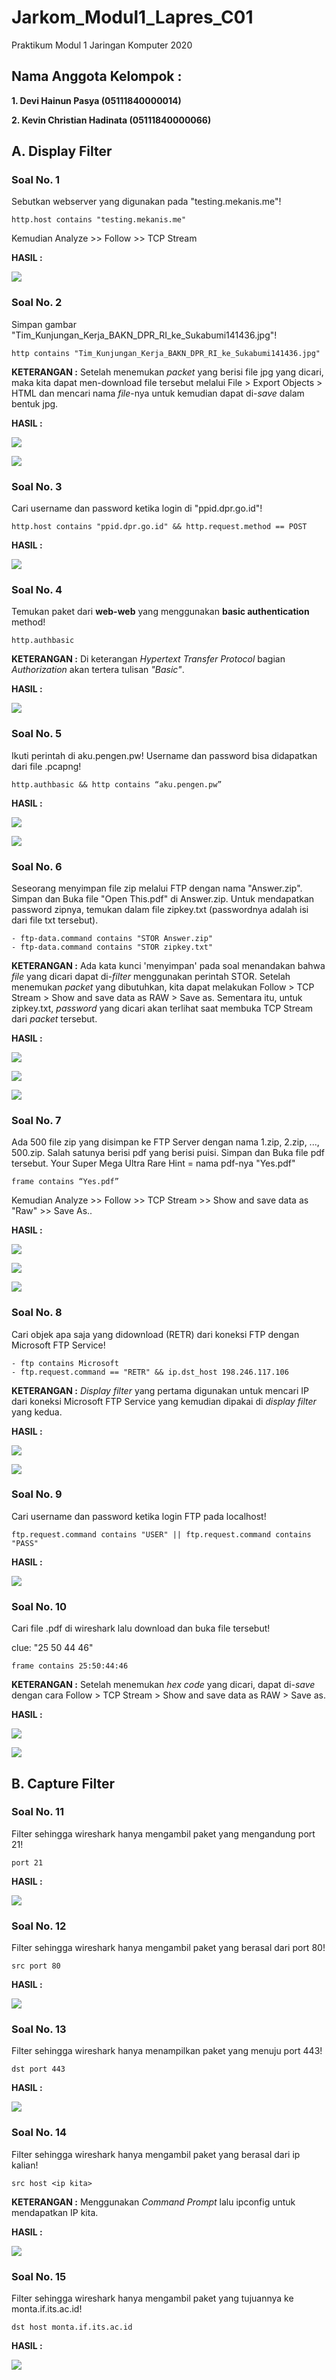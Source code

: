 # Jarkom_Modul1_Lapres_C01
Praktikum Modul 1 Jaringan Komputer 2020

## Nama Anggota Kelompok :

**1. Devi Hainun Pasya (05111840000014)**

**2. Kevin Christian Hadinata (05111840000066)**


## A. Display Filter

### Soal No. 1
Sebutkan webserver yang digunakan pada "testing.mekanis.me"!

```
http.host contains "testing.mekanis.me"
```
Kemudian Analyze >> Follow >> TCP Stream

**HASIL :**

![](screenshot/no1.PNG)

### Soal No. 2
Simpan gambar "Tim_Kunjungan_Kerja_BAKN_DPR_RI_ke_Sukabumi141436.jpg"!

```
http contains "Tim_Kunjungan_Kerja_BAKN_DPR_RI_ke_Sukabumi141436.jpg"
```
**KETERANGAN  :**
Setelah menemukan *packet* yang berisi file jpg yang dicari, maka kita dapat men-download file tersebut melalui File > Export Objects > HTML dan mencari nama *file*-nya untuk kemudian dapat di-*save* dalam bentuk jpg.

**HASIL :**

![](screenshot/no2.1.PNG)

![](screenshot/no2.2.jpg)

### Soal No. 3
Cari username dan password ketika login di "ppid.dpr.go.id"!

```
http.host contains "ppid.dpr.go.id" && http.request.method == POST
```

**HASIL :**

![](screenshot/no3.PNG)

### Soal No. 4
Temukan paket dari **web-web** yang menggunakan **basic authentication** method!

```
http.authbasic
```
**KETERANGAN  :**
Di keterangan *Hypertext Transfer Protocol* bagian *Authorization* akan tertera tulisan *"Basic"*.

**HASIL :**

![](screenshot/no4.PNG)

### Soal No. 5
Ikuti perintah di aku.pengen.pw! Username dan password bisa didapatkan dari file .pcapng!

```
http.authbasic && http contains “aku.pengen.pw”
```

**HASIL :**

![](screenshot/no5.1.PNG)

![](screenshot/no5.2.PNG)

### Soal No. 6
Seseorang menyimpan file zip melalui FTP dengan nama "Answer.zip". Simpan dan Buka file "Open This.pdf" di Answer.zip. Untuk mendapatkan password zipnya, temukan dalam file zipkey.txt (passwordnya adalah isi dari file txt tersebut).

```
- ftp-data.command contains "STOR Answer.zip"
- ftp-data.command contains "STOR zipkey.txt"
```
**KETERANGAN  :**
Ada kata kunci 'menyimpan' pada soal menandakan bahwa *file* yang dicari dapat di-*filter* menggunakan perintah STOR. Setelah menemukan *packet* yang dibutuhkan, kita dapat melakukan Follow > TCP Stream > Show and save data as RAW > Save as. Sementara itu, untuk zipkey.txt, *password* yang dicari akan terlihat saat membuka TCP Stream dari *packet* tersebut.

**HASIL :**

![](screenshot/no6.1.PNG)

![](screenshot/no6.2.PNG)

![](screenshot/no6.3.png)

### Soal No. 7
Ada 500 file zip yang disimpan ke FTP Server dengan nama 1.zip, 2.zip, ..., 500.zip. Salah satunya berisi pdf yang berisi puisi. Simpan dan Buka file pdf tersebut.
Your Super Mega Ultra Rare Hint = nama pdf-nya "Yes.pdf"

```
frame contains “Yes.pdf”
```
Kemudian Analyze >> Follow >> TCP Stream >> Show and save data as "Raw" >> Save As..

**HASIL :**

![](screenshot/no7.1.PNG)

![](screenshot/no7.2.PNG)

![](screenshot/no7.3.PNG)

### Soal No. 8
Cari objek apa saja yang didownload (RETR) dari koneksi FTP dengan Microsoft FTP Service!

```
- ftp contains Microsoft
- ftp.request.command == "RETR" && ip.dst_host 198.246.117.106
```

**KETERANGAN  :**
*Display filter* yang pertama digunakan untuk mencari IP dari koneksi Microsoft FTP Service yang kemudian dipakai di *display filter* yang kedua.

**HASIL :**

![](screenshot/no8.1.PNG)

![](screenshot/no8.2.PNG)

### Soal No. 9
Cari username dan password ketika login FTP pada localhost!

```
ftp.request.command contains "USER" || ftp.request.command contains "PASS"
```

**HASIL :**

![](screenshot/no9.PNG)


### Soal No. 10
Cari file .pdf di wireshark lalu download dan buka file tersebut!

clue: "25 50 44 46"

```
frame contains 25:50:44:46
```

**KETERANGAN  :**
Setelah menemukan *hex code* yang dicari, dapat di-*save* dengan cara Follow > TCP Stream > Show and save data as RAW > Save as.

**HASIL :**

![](screenshot/no10.1.PNG)

![](screenshot/no10.2.jpg)

## B. Capture Filter

### Soal No. 11
Filter sehingga wireshark hanya mengambil paket yang mengandung port 21!

```
port 21
```

**HASIL :**

![](screenshot/no11.PNG)


### Soal No. 12
Filter sehingga wireshark hanya mengambil paket yang berasal dari port 80!

```
src port 80
```

**HASIL :**

![](screenshot/no12.PNG)

### Soal No. 13
Filter sehingga wireshark hanya menampilkan paket yang menuju port 443!

```
dst port 443
```

**HASIL :**

![](screenshot/no13.PNG)

### Soal No. 14
Filter sehingga wireshark hanya mengambil paket yang berasal dari ip kalian!

```
src host <ip kita>
```

**KETERANGAN  :**
Menggunakan *Command Prompt* lalu ipconfig untuk mendapatkan IP kita. 

**HASIL :**

![](screenshot/no14.PNG)

### Soal No. 15
Filter sehingga wireshark hanya mengambil paket yang tujuannya ke monta.if.its.ac.id!

```
dst host monta.if.its.ac.id
```

**HASIL :**

![](screenshot/no15.PNG)
